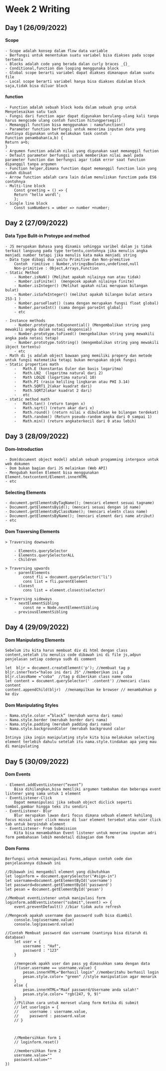 # Week 2 Writing

## Day 1 (26/09/2022)

#### Scope

    - Scope adalah konsep dalam flow data variable
    - Berfungsi untuk menentukan suatu variabel bisa diakses pada scope tertentu
    - Blocks adalah code yang berada dalan curly braces _{}_
    - Conditional,function dan looping menggunaka block
    - Global scope berarti variabel dapat diakses dimanapun dalam suatu file
    - Local scope berarti variabel hanya bisa diakses didalam block saja,tidak bisa diluar block

#### function

    - Function adalah sebuah block koda dalam sebuah grup untuk Menyelesaikan satu task
    - Fungsi dari function agar dapat digunakan berulang-ulang kali tanpa harus mengcode ulang contoh function hitungpersegi()
    - Memanggil function bisa menggunakan : namafunction()
    - Parameter function berfungsi untuk menerima inputan data yang nantinya digunakan untuk melakukan task contoh :
    Function penambahan(a,b) {
    Return a+b;
    }
    - Argumen function adalah nilai yang digunakan saat memanggil fuction
    - Default parameter berfungsi untuk memberikan nilai awal pada parameter function dan berfungsi agar tidak error saat function dipanggil tanpa argumen
    - Function helper,dimana function dapat memanggil function lain yang sudah dibuat
    - Arrow function adalah cara lain dalam menuliskan functiom pada ES6 contohnya
    - Multi-line block
        Const greeting = () => {
        Return ‘hello wordl’;
        };
    - Single line block
        Const sumNumbers = umber => number +number;

## Day 2 (27/09/2022)

#### Data Type Bulit-in Protoype and method

    - JS merupakan Bahasa yang dinamis sehingga varibel dalam js tidak terkait langsung pada type tertentu,contohnya jika menulis angka menjadi number tetapi jika menulis kata maka menjadi string
    - Data type dibagi dua yaitu Primitive dan Non-premitive
        Contoh  rimitive : Number,stringsBooleans,undefined,null
        Non-primitive : Object,Arrays,Function
    - Static Method
        - Number.isNaN() (Melihat apakah nilainya nan atau tidak)
        - Number.isFinite()  (mengecek apakah nilainya finite)
        - Number.isInteger() (Melihat apakah nilai merupaan bilangan bulat)
        - Number.isSafeInteger() (melihat apakah bilangan bulat antara 253-1 )
        - Number.parseFloat() (sama dengan merupakan fungsi float global)
        - Number.parseInt() (sama dengan parseInt global)
        - etc

    - Instance methods
        - Number.prototype.toExponential() (Mengembalikan string yang mewakili angka dalam notasi eksponsial)
        - Number.prototype.toFixed() (mengebalikan string yang mewakili angka pada notasi tetap)
        - Number.prototype.toString() (mengembalikan string yang mewakili ibject tertentu)
        - etc
    - Math di js adalah object bawaan yang memiliki propery dan metode untuk fungsi matematika tetapi bukan merupakan objek fungsi
    - Static properties math
        -	Math.E (konstantas Euler dan basis logaritma)
        -	Math.LN2  (logaritma natural dari 2)
        -	Math LOG2E (logartima natural 10)
        -	Math.PI (rasio keliling lingkaran atau PHI 3.14)
        -	Math.SQRT1_2(akar kuadrat dari)
        -	Math.SQRT2(akar kuadrat 2 dari)
        -	etc
    - static method math
        -	Math.tan() (return tangen x)
        -	Math.sqrt() (return akar dari x)
        -	Math.round() (return nilai x dibulatkan ke bilangan terdekat)
        -	Math.random() (Return pseudo-random angka dari 0 sampai 1)
        -	Math.min() (return angkaterkecil dari 0 atau lebih)

## Day 3 (28/09/2022)

#### Dom-Introduction

    - Dom(document object model) adalah sebuah progamming intergace untuk web dokumen
    - Dom bukan bagian dari JS melainkan (Web API)
    - Mengubah konten Element bisa menggunakan Element.textcontent/Element.innerHTML
    - etc

#### Selecting Elements

    - document.getElementsByTagName(); (mencari element sesuai tagname)
    - Document.getElementsByid(); (mencari sesuai dengan id name)
    - Document.getElementsByClassName(); (mencari elemtn class name)
    - Document.getElementsByName(); (mencari element dari name atribut)
    - etc

#### Dom Traversing Elements

    > Traversing downwards 

        - Elements.querySelector
        - Elements.querySelectorALL
        - Children

    > Traversing upwards
        - parentElements
            const fli = document.querySelector(‘li’)
            cons list = fli.parentElement
        - closest
            cons list = element.closest(selector)

    > Traversing sideways
        - nextElementSibling
            const ne = Node.nextElementSibling
        - previousElementSibling

## Day 4 (29/09/2022)

#### Dom Manipulating Elements

    Sebelum itu kita harus membuat div di html dengan class content,setelah itu menulis code dibawah ini di file js,adpun penjelasan setiap codenya sudh di comment

    let  bljr = document.createElement('p'); //membuat tag p
    bljr.innerText="haloo ini dari JS" //memberikan isi p
    bljr.className ="coba"  //tag p diberikan class name coba
    let content = document.querySelector(' .content') //mencari class content
    content.appendChild(bljr)  //menampilkan ke browser // menambahkan p ke div

#### Dom Manipulating Styles

    - Nama.style.color =”black” (merubah warna dari nama)
    - Nama.style.border (merubah border dari nama)
    - Nama.style.padding (merubah padding dari nama)
    - Nama.style.backgroundColor (merubah background calor

    Intinya jika ingin manipulating style kita bisa melakukan selecting element terlebih dahulu setelah itu nama.style.tindakan apa yang mau di manipulating

## Day 5 (30/09/2022)

#### Dom Events

    - Element.addEventListener(“event”)
        Bisa dihilangkan,bisa memiliki argumen tambahan dan beberapa event listener yang sama untuk 1 element
    - EventListener-Click
        Dapat memanipulasi jika sebuah object diclick seperti tombol,gambar hingga teks itu sendiri
    - EventListener- Blur
        Blur merupakan lawan dari focus dimana sebuah element kehilang focus missal user click mouse di luar element tersebut atau user click tab untuk berpindah element
    - EventListener- From Submission
        Kita bisa menambahkan Event listener untuk menerima inputan adri form pembahasan lebih mendetail dibagian dom form

#### Dom Forms

    Berfungsi untuk memanipulasi Forms,adapun contoh code dan penjelasannya dibawah ini

    //Dibawah ini mengambil element yang dibutuhkan
    let loginform = document.querySelector("#sign-in")
    let username=document.getElementById('username')
    let password=document.getElementById('password')
    let pesan = document.getElementById('pesan')

    //Membuat eventListener untuk manipulasi form
    loginform.addEventListener("submit",(event) => {
        event.preventDefault() //biar tidak auto refresh

    //Mengecek apakah username dan password sudh bisa diambil
        console.log(username.value)
        console.log(password.value)

    //Contoh Membuat password dan username (nantinya bisa ditaruh di database)
        let user = {
            username : "Haf",
            password : "123"
        }

        //mengecek apakh user dan pass yg dimasukkan sama dengan data
        if(user.username == username.value) {
            pesan.innerHTML="Berhasil login" //memberitahu berhasil login
            pesan.style.color= "green" //style manipulation agar menarik
        }
        else {
            pesan.innerHTML="Maaf password/Username anda salah!"
            pesan.style.color= "rgb(247, 9, 9)"
        }
        //Pilihan cara untuk mereset ulang form Ketika di submit
        // let userlogin = {
        //     username : username.value,
        //     password : password.value
        // }



        //Membersihkan form 1
        // loginform.reset()

        //membersihkan form 2
        username.value=""
        password.value=""
    })
